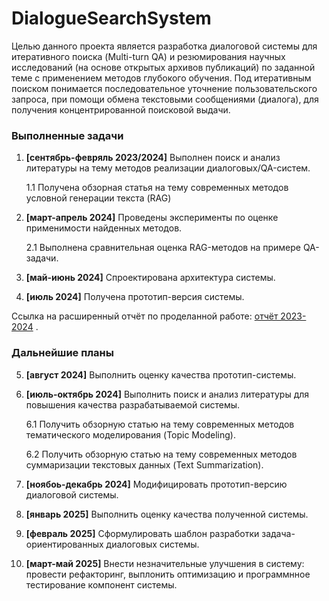 # DialogueSearchSystem

Целью данного проекта является разработка диалоговой системы для итеративного поиска (Multi-turn QA) и резюмирования научных исследований (на основе открытых архивов публикаций) по заданной теме с применением методов глубокого обучения. Под итеративным поиском понимается последовательное уточнение пользовательского запроса, при помощи обмена текстовыми сообщениями (диалога), для получения концентрированной поисковой выдачи.

### Выполненные задачи 
1. <b>[сентябрь-февряль 2023/2024]</b> Выполнен поиск и анализ литературы на тему методов реализации диалоговых/QA-систем.

   1.1 Получена обзорная статья на тему современных методов условной генерации текста (RAG)

2. <b>[март-апрель 2024]</b> Проведены эксперименты по оценке применимости найденных методов.

   2.1 Выполнена сравнительная оценка RAG-методов на примере QA-задачи. 

3. <b>[май-июнь 2024]</b> Спроектирована архитектура системы.

4. <b>[июль 2024]</b> Получена прототип-версия системы.

Ссылка на расширенный отчёт по проделанной работе: <a href="https://drive.google.com/file/d/1GzLK7UcF7sLeFeZdXxFnvwh7qhmPY_-Z/view?usp=sharing">отчёт 2023-2024</a> .

### Дальнейшие планы
5. <b>[август 2024]</b> Выполнить оценку качества прототип-системы.

6. <b>[июль-октябрь 2024]</b> Выполнить поиск и анализ литературы для повышения качества разрабатываемой системы.

   6.1 Получить обзорную статью на тему современных методов тематического моделирования (Topic Modeling).

   6.2 Получить обзорную статью на тему современных методов суммаризации текстовых данных (Text Summarization).

8. <b>[ноябоь-декабрь 2024]</b> Модифицировать прототип-версию диалоговой системы.

9. <b>[январь 2025]</b> Выполнить оценку качества полученной системы.

10. <b>[февраль 2025]</b> Сформулировать шаблон разработки задача-ориентированных диалоговых системы.

11. <b>[март-май 2025]</b> Внести незначительные улучшения в систему: провести рефакторинг, выплонить оптимизацию и программнное тестирование компонент системы.
